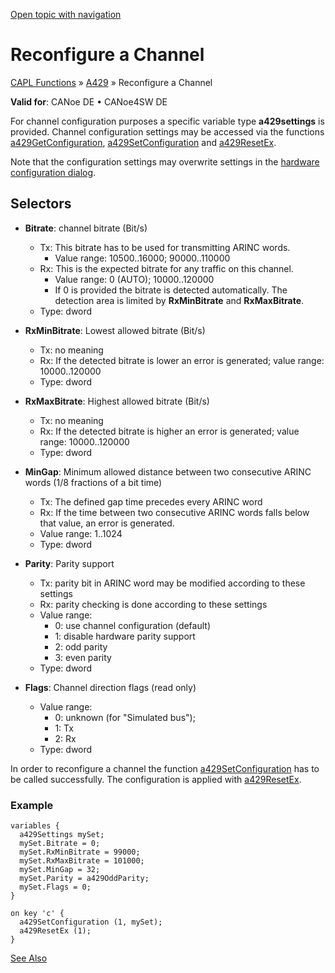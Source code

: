 [Open topic with navigation](../../../../CANoeDEFamily.htm#Topics/CAPLFunctions/A429/CAPLfunctionsA429ChannelReconfig.md)

# Reconfigure a Channel

[CAPL Functions](../CAPLfunctions.md) » [A429](CAPLfunctionsA429Overview.md) » Reconfigure a Channel

**Valid for**:  CANoe DE • CANoe4SW DE

For channel configuration purposes a specific variable type **a429settings** is provided. Channel configuration settings may be accessed via the functions [a429GetConfiguration](Functions/CAPLfunctionA429GetConfiguration.md), [a429SetConfiguration](Functions/CAPLfunctionA429SetConfiguration.md) and [a429ResetEx](Functions/CAPLfunctionA429ResetEx.md).

Note that the configuration settings may overwrite settings in the [hardware configuration dialog](../../CANoeCANalyzer/A429/windows/hwConfig/hwConfigA429PageA429.md).

## Selectors

- **Bitrate**: channel bitrate (Bit/s)
  - Tx: This bitrate has to be used for transmitting ARINC words.
    - Value range: 10500..16000; 90000..110000
  - Rx: This is the expected bitrate for any traffic on this channel.
    - Value range: 0 (AUTO); 10000..120000
    - If 0 is provided the bitrate is detected automatically. The detection area is limited by **RxMinBitrate** and **RxMaxBitrate**.
  - Type: dword

- **RxMinBitrate**: Lowest allowed bitrate (Bit/s)
  - Tx: no meaning
  - Rx: If the detected bitrate is lower an error is generated; value range: 10000..120000
  - Type: dword

- **RxMaxBitrate**: Highest allowed bitrate (Bit/s)
  - Tx: no meaning
  - Rx: If the detected bitrate is higher an error is generated; value range: 10000..120000
  - Type: dword

- **MinGap**: Minimum allowed distance between two consecutive ARINC words (1/8 fractions of a bit time)
  - Tx: The defined gap time precedes every ARINC word
  - Rx: If the time between two consecutive ARINC words falls below that value, an error is generated.
  - Value range: 1..1024
  - Type: dword

- **Parity**: Parity support
  - Tx: parity bit in ARINC word may be modified according to these settings
  - Rx: parity checking is done according to these settings
  - Value range:
    - 0: use channel configuration (default)
    - 1: disable hardware parity support
    - 2: odd parity
    - 3: even parity
  - Type: dword

- **Flags**: Channel direction flags (read only)
  - Value range:
    - 0: unknown (for "Simulated bus");
    - 1: Tx
    - 2: Rx
  - Type: dword

In order to reconfigure a channel the function [a429SetConfiguration](Functions/CAPLfunctionA429SetConfiguration.md) has to be called successfully. The configuration is applied with [a429ResetEx](Functions/CAPLfunctionA429ResetEx.md).

### Example

```plaintext
variables {
  a429Settings mySet;
  mySet.Bitrate = 0;
  mySet.RxMinBitrate = 99000;
  mySet.RxMaxBitrate = 101000;
  mySet.MinGap = 32;
  mySet.Parity = a429OddParity;
  mySet.Flags = 0;
}

on key 'c' {
  a429SetConfiguration (1, mySet);
  a429ResetEx (1);
}
```

[See Also](javascript:void(0);)